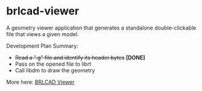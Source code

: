 # brlcad-viewer
A geometry viewer application that generates a standalone double-clickable file that views a given model.

Development Plan Summary:

* ~~Read a ".g" file and identify its header bytes~~ **[DONE]**
* Pass on the opened file to librt
* Call libdm to draw the geometry 

More here: [BRLCAD Viewer](http://brlcad.org/wiki/Geometry_Viewer_Application_for_BRL-CAD)

